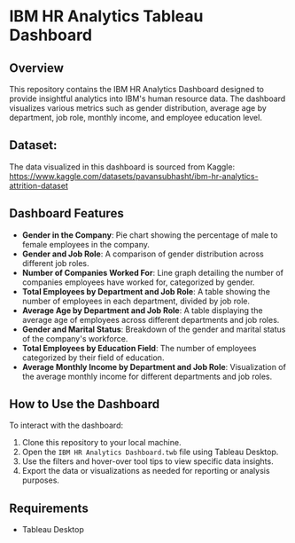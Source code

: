# IBM HR Analytics Tableau Dashboard

## Overview
This repository contains the IBM HR Analytics Dashboard designed to provide insightful analytics into IBM's human resource data. The dashboard visualizes various metrics such as gender distribution, average age by department, job role, monthly income, and employee education level.

## Dataset: 
The data visualized in this dashboard is sourced from Kaggle: https://www.kaggle.com/datasets/pavansubhasht/ibm-hr-analytics-attrition-dataset
## Dashboard Features
- **Gender in the Company**: Pie chart showing the percentage of male to female employees in the company.
- **Gender and Job Role**: A comparison of gender distribution across different job roles.
- **Number of Companies Worked For**: Line graph detailing the number of companies employees have worked for, categorized by gender.
- **Total Employees by Department and Job Role**: A table showing the number of employees in each department, divided by job role.
- **Average Age by Department and Job Role**: A table displaying the average age of employees across different departments and job roles.
- **Gender and Marital Status**: Breakdown of the gender and marital status of the company's workforce.
- **Total Employees by Education Field**: The number of employees categorized by their field of education.
- **Average Monthly Income by Department and Job Role**: Visualization of the average monthly income for different departments and job roles.

## How to Use the Dashboard
To interact with the dashboard:
1. Clone this repository to your local machine.
2. Open the `IBM HR Analytics Dashboard.twb` file using Tableau Desktop.
3. Use the filters and hover-over tool tips to view specific data insights.
4. Export the data or visualizations as needed for reporting or analysis purposes.

## Requirements
- Tableau Desktop 
